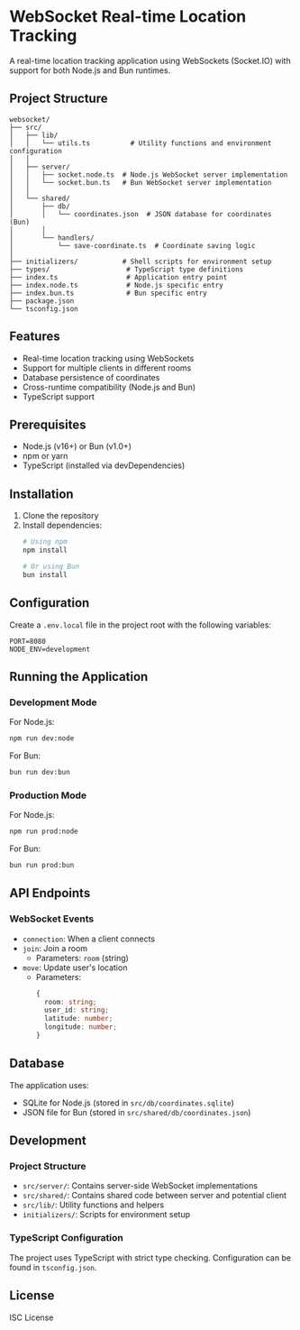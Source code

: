 # WebSocket Real-time Location Tracking

A real-time location tracking application using WebSockets (Socket.IO) with support for both Node.js and Bun runtimes.

## Project Structure

```
websocket/
├── src/
│   ├── lib/
│   │   └── utils.ts          # Utility functions and environment configuration
│   │
│   ├── server/
│   │   ├── socket.node.ts  # Node.js WebSocket server implementation
│   │   └── socket.bun.ts   # Bun WebSocket server implementation
│   │
│   └── shared/
│       ├── db/
│       │   └── coordinates.json  # JSON database for coordinates (Bun)
│       │
│       └── handlers/
│           └── save-coordinate.ts  # Coordinate saving logic
│
├── initializers/           # Shell scripts for environment setup
├── types/                   # TypeScript type definitions
├── index.ts                 # Application entry point
├── index.node.ts            # Node.js specific entry
├── index.bun.ts             # Bun specific entry
├── package.json
└── tsconfig.json
```

## Features

- Real-time location tracking using WebSockets
- Support for multiple clients in different rooms
- Database persistence of coordinates
- Cross-runtime compatibility (Node.js and Bun)
- TypeScript support

## Prerequisites

- Node.js (v16+) or Bun (v1.0+)
- npm or yarn
- TypeScript (installed via devDependencies)

## Installation

1. Clone the repository
2. Install dependencies:
   ```bash
   # Using npm
   npm install
   
   # Or using Bun
   bun install
   ```

## Configuration

Create a `.env.local` file in the project root with the following variables:

```env
PORT=8080
NODE_ENV=development
```

## Running the Application

### Development Mode

For Node.js:
```bash
npm run dev:node
```

For Bun:
```bash
bun run dev:bun
```

### Production Mode

For Node.js:
```bash
npm run prod:node
```

For Bun:
```bash
bun run prod:bun
```

## API Endpoints

### WebSocket Events

- `connection`: When a client connects
- `join`: Join a room
  - Parameters: `room` (string)
- `move`: Update user's location
  - Parameters: 
    ```typescript
    {
      room: string;
      user_id: string;
      latitude: number;
      longitude: number;
    }
    ```

## Database

The application uses:
- SQLite for Node.js (stored in `src/db/coordinates.sqlite`)
- JSON file for Bun (stored in `src/shared/db/coordinates.json`)

## Development

### Project Structure

- `src/server/`: Contains server-side WebSocket implementations
- `src/shared/`: Contains shared code between server and potential client
- `src/lib/`: Utility functions and helpers
- `initializers/`: Scripts for environment setup

### TypeScript Configuration

The project uses TypeScript with strict type checking. Configuration can be found in `tsconfig.json`.

## License

ISC License